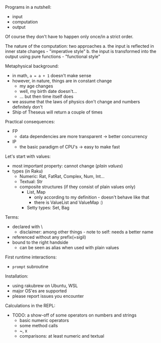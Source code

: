 Programs in a nutshell:
- input
- computation
- output

Of course they don't have to happen only once/in a strict order.


The nature of the computation: two approaches
a. the input is reflected in inner state changes - "imperative style"
b. the input is transformed into the output using pure functions - "functional style"

 Metaphysical background:
 - in math, `a = a + 1` doesn't make sense
 - however, in nature, things are in constant change
	 - my age changes
	 - well, my birth date doesn't...
	 - ... but then time itself does
 - we assume that the laws of physics don't change and numbers definitely don't
 - Ship of Theseus will return a couple of times

Practical consequences:
- FP
	- data dependencies are more transparent -> better concurrency
- IP
	- the basic paradigm of CPU's -> easy to make fast

Let's start with values:
- most important property: cannot change (*plain values*)
- types (in Raku)
	- Numeric: Rat, FatRat, Complex, Num, Int...
	- Textual: Str
	- composite structures (if they consist of plain values only)
		- List, Map
			- only according to my definition - doesn't behave like that
			- there is ValueList and ValueMap :)
		- Setty types: Set, Bag

Terms:
- declared with \
	- disclaimer: among other things - note to self: needs a better name
- referenced without any prefix(=sigil)
- bound to the right handside
	- can be seen as alias when used with plain values

First runtime interactions:
- `prompt` subroutine

Installation:
- using rakubrew on Ubuntu, WSL
- major OS'es are supported
- please report issues you encounter


Calculations in the REPL:
- TODO: a show-off of some operators on numbers and strings
	- basic numeric operators
	- some method calls
	- ~, x
	- comparisons: at least numeric and textual